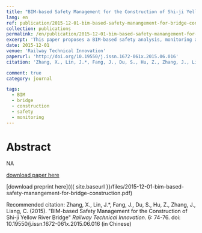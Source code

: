 ```yaml
---
title: "BIM-based Safety Management for the Construction of Shi-ji Yellow River Bridge"
lang: en
ref: publication/2015-12-01-bim-based-safety-manangement-for-bridge-construction
collection: publications
permalink: /en/publication/2015-12-01-bim-based-safety-manangement-for-bridge-construction
excerpt: 'This paper proposes a BIM-based safety analysis, monitoring and management approach for bridge construction'
date: 2015-12-01
venue: 'Railway Technical Innovation'
paperurl: 'http://doi.org/10.19550/j.issn.1672-061x.2015.06.016'
citation: 'Zhang, X., Lin, J.*, Fang, J., Du, S., Hu, Z., Zhang, J., Liang, C. (2015). &quot;BIM-based Safety Management for the Construction of Shi-ji Yellow River Bridge&quot; <i>Railway Technical Innovation</i>. 6: 74-76. doi: 10.19550/j.issn.1672-061x.2015.06.016 (in Chinese)'

comment: true
category: journal

tags: 
  - BIM
  - bridge
  - construction
  - safety
  - monitoring
---
```



Abstract
====

NA 

[download paper here](http://doi.org/10.19550/j.issn.1672-061x.2015.06.016)

[download preprint here]({{ site.baseurl }}/files/2015-12-01-bim-based-safety-manangement-for-bridge-construction.pdf)

Recommended citation: Zhang, X., Lin, J.*, Fang, J., Du, S., Hu, Z., Zhang, J., Liang, C. (2015). &quot;BIM-based Safety Management for the Construction of Shi-ji Yellow River Bridge&quot; <i>Railway Technical Innovation</i>. 6: 74-76. doi: 10.19550/j.issn.1672-061x.2015.06.016 (in Chinese)